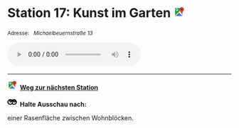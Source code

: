 # Station 17: Kunst im Garten  <a href="https://www.google.com/maps/dir/?api=1&travelmode=walking&destination=47.8028333,13.0165242"><img src="https://github.com/kipppunkte/kipppunkte/raw/gh-pages/assets/google-maps.svg" width="24" height="24"></a>

<small>Adresse:<em style="margin-left: 10px">Michaelbeuernstraße 13</em></small>





<audio controls>
    <source src="https://github.com/kipppunkte/kipppunkte/raw/gh-pages/assets/17_Kunst im Garten.mp3" type="audio/mpeg">
    Your browser does not support the audio tag.
</audio>





____

<a href="https://www.google.com/maps/dir/?api=1&travelmode=walking&destination=47.8025235,13.015008"><img src="https://github.com/kipppunkte/kipppunkte/raw/gh-pages/assets/google-maps.svg" style="height: 1.5em;margin-right: 0.5em"></a>**[Weg zur nächsten Station](https://www.google.com/maps/dir/?api=1&travelmode=walking&destination=47.8025235,13.015008)**



<img src="https://github.com/kipppunkte/kipppunkte/raw/gh-pages/assets/eyes.svg" style="height: 1.5em;background: white;margin-right: 0.5em">**Halte Ausschau nach:**

einer Rasenfläche zwischen Wohnblöcken.